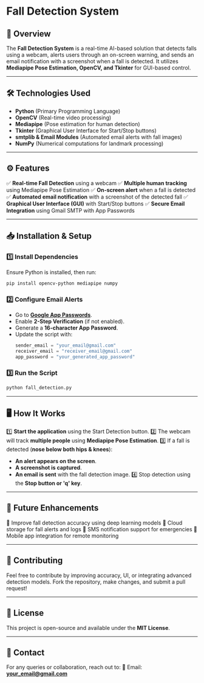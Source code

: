 # Fall Detection System

## 📌 Overview
The **Fall Detection System** is a real-time AI-based solution that detects falls using a webcam, alerts users through an on-screen warning, and sends an email notification with a screenshot when a fall is detected. It utilizes **Mediapipe Pose Estimation, OpenCV, and Tkinter** for GUI-based control.

---

## 🛠️ Technologies Used
- **Python** (Primary Programming Language)
- **OpenCV** (Real-time video processing)
- **Mediapipe** (Pose estimation for human detection)
- **Tkinter** (Graphical User Interface for Start/Stop buttons)
- **smtplib & Email Modules** (Automated email alerts with fall images)
- **NumPy** (Numerical computations for landmark processing)

---

## ⚙️ Features
✅ **Real-time Fall Detection** using a webcam
✅ **Multiple human tracking** using Mediapipe Pose Estimation
✅ **On-screen alert** when a fall is detected
✅ **Automated email notification** with a screenshot of the detected fall
✅ **Graphical User Interface (GUI)** with Start/Stop buttons
✅ **Secure Email Integration** using Gmail SMTP with App Passwords

---

## 📥 Installation & Setup

### 1️⃣ Install Dependencies
Ensure Python is installed, then run:
```sh
pip install opencv-python mediapipe numpy
```

### 2️⃣ Configure Email Alerts
- Go to **[Google App Passwords](https://myaccount.google.com/apppasswords)**.
- Enable **2-Step Verification** (if not enabled).
- Generate a **16-character App Password**.
- Update the script with:
  ```python
  sender_email = "your_email@gmail.com"
  receiver_email = "receiver_email@gmail.com"
  app_password = "your_generated_app_password"
  ```

### 3️⃣ Run the Script
```sh
python fall_detection.py
```

---

## 🖥️ How It Works
1️⃣ **Start the application** using the Start Detection button.
2️⃣ The webcam will track **multiple people** using **Mediapipe Pose Estimation**.
3️⃣ If a fall is detected (**nose below both hips & knees**):
   - **An alert appears on the screen**.
   - **A screenshot is captured**.
   - **An email is sent** with the fall detection image.
4️⃣ Stop detection using the **Stop button or 'q' key**.

---

## 📝 Future Enhancements
🔹 Improve fall detection accuracy using deep learning models
🔹 Cloud storage for fall alerts and logs
🔹 SMS notification support for emergencies
🔹 Mobile app integration for remote monitoring

---

## 🤝 Contributing
Feel free to contribute by improving accuracy, UI, or integrating advanced detection models. Fork the repository, make changes, and submit a pull request!

---

## 📜 License
This project is open-source and available under the **MIT License**.

---

## 📩 Contact
For any queries or collaboration, reach out to:
📧 Email: **your_email@gmail.com**

